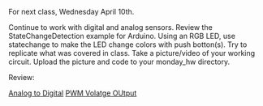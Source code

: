  For next class, Wednesday April 10th.
 
 Continue to work with digital and analog sensors.  Review the StateChangeDetection example for Arduino.  Using an RGB LED, use statechange to make the LED change colors with push botton(s).  Try to replicate what was covered in class.  Take a picture/video of your working circuit.  Upload the picture and code to your monday_hw directory.
 
 Review:
 
 [Analog to Digital](https://learn.sparkfun.com/tutorials/analog-to-digital-conversion/all)
 [PWM Volatge OUtput](https://www.arduino.cc/en/tutorial/PWM)
